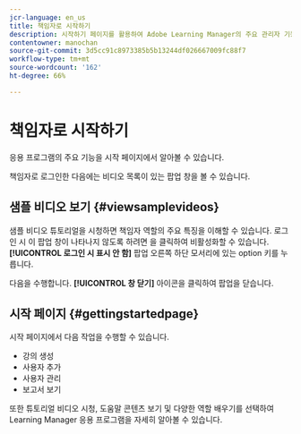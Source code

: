 ```yaml
---
jcr-language: en_us
title: 책임자로 시작하기
description: 시작하기 페이지를 활용하여 Adobe Learning Manager의 주요 관리자 기능을 탐색합니다.
contentowner: manochan
source-git-commit: 3d5cc91c8973385b5b13244df026667009fc88f7
workflow-type: tm+mt
source-wordcount: '162'
ht-degree: 66%

---
```




# 책임자로 시작하기

응용 프로그램의 주요 기능을 시작 페이지에서 알아볼 수 있습니다.

책임자로 로그인한 다음에는 비디오 목록이 있는 팝업 창을 볼 수 있습니다.

## 샘플 비디오 보기 {#viewsamplevideos}

샘플 비디오 튜토리얼을 시청하면 책임자 역할의 주요 특징을 이해할 수 있습니다. 로그인 시 이 팝업 창이 나타나지 않도록 하려면 을 클릭하여 비활성화할 수 있습니다. **[!UICONTROL 로그인 시 표시 안 함]** 팝업 오른쪽 하단 모서리에 있는 option 키를 누릅니다.

다음을 수행합니다. **[!UICONTROL 창 닫기]** 아이콘을 클릭하여 팝업을 닫습니다.

<!--![](assets/welcome-videos-e1439961904106.png)-->

## 시작 페이지 {#gettingstartedpage}

시작 페이지에서 다음 작업을 수행할 수 있습니다.

* 강의 생성
* 사용자 추가
* 사용자 관리
* 보고서 보기

또한 튜토리얼 비디오 시청, 도움말 콘텐츠 보기 및 다양한 역할 배우기를 선택하여 Learning Manager 응용 프로그램을 자세히 알아볼 수 있습니다.

<!--![](assets/admin-landing-page-300x204.png)-->
